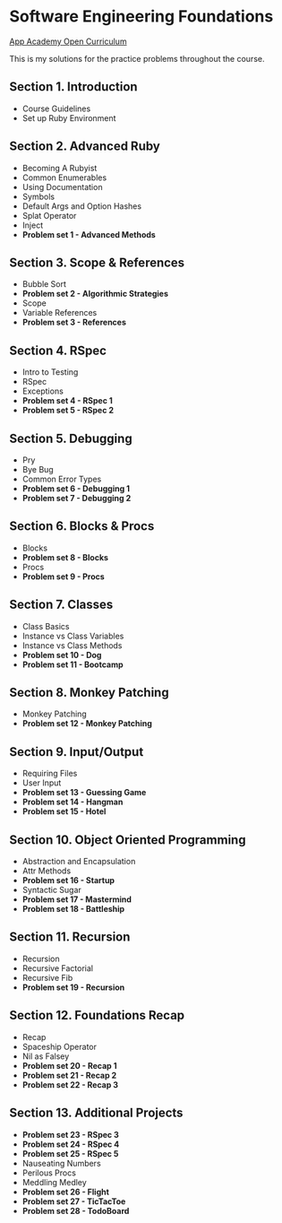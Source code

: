 # Software Engineering Foundations

<a href="https://open.appacademy.io/learn/full-stack-online/software-engineering-foundations/">App Academy Open
    Curriculum</a>

<p>This is my solutions for the practice problems throughout the course.</p>

<h2>Section 1. Introduction</h2>
<ul>
    <li>Course Guidelines</li>
    <li>Set up Ruby Environment</li>
</ul>

<h2>Section 2. Advanced Ruby</h2>
<ul>
    <li>Becoming A Rubyist</li>
    <li>Common Enumerables</li>
    <li>Using Documentation</li>
    <li>Symbols</li>
    <li>Default Args and Option Hashes</li>
    <li>Splat Operator</li>
    <li>Inject</li>
    <li><b>Problem set 1 - Advanced Methods</b></li>
</ul>

<h2>Section 3. Scope & References</h2>
<ul>
    <li>Bubble Sort</li>
    <li><b>Problem set 2 - Algorithmic Strategies</b></li>
    <li>Scope</li>
    <li>Variable References</li>
    <li><b>Problem set 3 - References</b></li>
</ul>

<h2>Section 4. RSpec</h2>
<ul>
    <li>Intro to Testing</li>
    <li>RSpec</li>
    <li>Exceptions</li>
    <li><b>Problem set 4 - RSpec 1</b></li>
    <li><b>Problem set 5 - RSpec 2</b></li>
</ul>

<h2>Section 5. Debugging</h2>
<ul>
    <li>Pry</li>
    <li>Bye Bug</li>
    <li>Common Error Types</li>
    <li><b>Problem set 6 - Debugging 1</b></li>
    <li><b>Problem set 7 - Debugging 2</b></li>
</ul>

<h2>Section 6. Blocks & Procs</h2>
<ul>
    <li>Blocks</li>
    <li><b>Problem set 8 - Blocks</b></li>
    <li>Procs</li>
    <li><b>Problem set 9 - Procs</b></li>
</ul>

<h2>Section 7. Classes</h2>
<ul>
    <li>Class Basics</li>
    <li>Instance vs Class Variables</li>
    <li>Instance vs Class Methods</li>
    <li><b>Problem set 10 - Dog</b></li>
    <li><b>Problem set 11 - Bootcamp</b></li>
</ul>

<h2>Section 8. Monkey Patching</h2>
<ul>
    <li>Monkey Patching</li>
    <li><b>Problem set 12 - Monkey Patching</b></li>
</ul>

<h2>Section 9. Input/Output</h2>
<ul>
    <li>Requiring Files</li>
    <li>User Input</li>
    <li><b>Problem set 13 - Guessing Game</b></li>
    <li><b>Problem set 14 - Hangman</b></li>
    <li><b>Problem set 15 - Hotel</b></li>
</ul>

<h2>Section 10. Object Oriented Programming</h2>
<ul>
    <li>Abstraction and Encapsulation</li>
    <li>Attr Methods</li>
    <li><b>Problem set 16 - Startup</b></li>
    <li>Syntactic Sugar</li>
    <li><b>Problem set 17 - Mastermind</b></li>
    <li><b>Problem set 18 - Battleship</b></li>
</ul>

<h2>Section 11. Recursion</h2>
<ul>
    <li>Recursion</li>
    <li>Recursive Factorial</li>
    <li>Recursive Fib</li>
    <li><b>Problem set 19 - Recursion</b></li>
</ul>

<h2>Section 12. Foundations Recap</h2>
<ul>
    <li>Recap</li>
    <li>Spaceship Operator</li>
    <li>Nil as Falsey</li>
    <li><b>Problem set 20 - Recap 1</b></li>
    <li><b>Problem set 21 - Recap 2</b></li>
    <li><b>Problem set 22 - Recap 3</b></li>
</ul>

<h2>Section 13. Additional Projects</h2>
<ul>
    <li><b>Problem set 23 - RSpec 3</b></li>
    <li><b>Problem set 24 - RSpec 4</b></li>
    <li><b>Problem set 25 - RSpec 5</b></li>
    <li>Nauseating Numbers</li>
    <li>Perilous Procs</li>
    <li>Meddling Medley</li>
    <li><b>Problem set 26 - Flight</b></li>
    <li><b>Problem set 27 - TicTacToe</b></li>
    <li><b>Problem set 28 - TodoBoard</b></li>
</ul>
